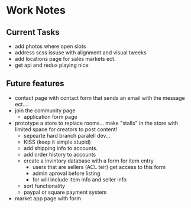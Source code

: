 # Work Notes

## Current Tasks

 - add photos where open slots
 - address scss issuse with alignment and visual tweeks
 - add locations page for sales markets ect.
 - get api and redux playing nice


## Future features

- contact page with contact form that sends an email with the message ect....
- join the community page
  - application form page
- prototype a store to replace rooms... make "stalls" in the store with limited space for creators to post content!
  - sepearte hard branch paralell dev...
  - KISS (keep it simple stupid)
  - add shipping info to accounts.
  - add order history to accounts
  - create a invintory database with a form for item entry
    - users that are sellers (ACL teir) get access to this form
    - admin aproval before listing
    - for will include item info and seller info
  - sort functionality
  - paypal or square payment system
- market app page with form